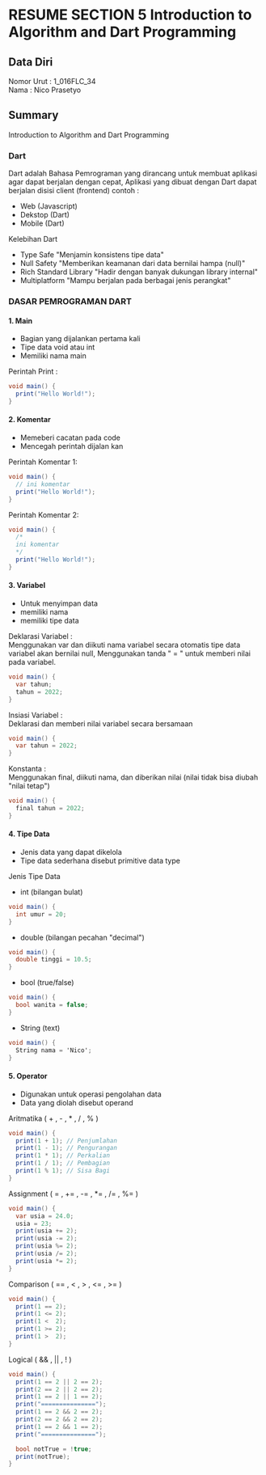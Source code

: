 # RESUME SECTION 5 Introduction to Algorithm and Dart Programming

## Data Diri
Nomor Urut  : 1_016FLC_34 <br>
Nama        : Nico Prasetyo

## Summary
Introduction to Algorithm and Dart Programming

### Dart <br>
Dart adalah Bahasa Pemrograman yang dirancang untuk membuat aplikasi agar dapat berjalan dengan cepat, Aplikasi yang dibuat dengan Dart dapat berjalan disisi client (frontend) contoh :

- Web (Javascript)
- Dekstop (Dart)
- Mobile (Dart)

Kelebihan Dart 
- Type Safe "Menjamin konsistens tipe data" 
- Null Safety "Memberikan keamanan dari data bernilai hampa (null)"
- Rich Standard Library "Hadir dengan banyak dukungan library internal"
- Multiplatform "Mampu berjalan pada berbagai jenis perangkat"

### DASAR PEMROGRAMAN DART

#### 1. Main
- Bagian yang dijalankan pertama kali
- Tipe data void atau int
- Memiliki nama main <br>

Perintah Print : <br>
```cs
void main() {
  print("Hello World!");
}
```

#### 2. Komentar 
- Memeberi cacatan pada code
- Mencegah perintah dijalan kan <br>

Perintah Komentar 1: <br>
```cs
void main() {
  // ini komentar  
  print("Hello World!");
}
```

Perintah Komentar 2: <br>
```cs
void main() {
  /* 
  ini komentar
  */  
  print("Hello World!");
}
```

#### 3. Variabel
- Untuk menyimpan data
- memiliki nama
- memiliki tipe data

Deklarasi Variabel : <br>
Menggunakan var dan diikuti nama variabel secara otomatis tipe data variabel akan bernilai null,
Menggunakan tanda " = " untuk memberi nilai pada variabel.
```cs
void main() {
  var tahun;
  tahun = 2022;
}
```

Insiasi Variabel : <br>
Deklarasi dan memberi nilai variabel secara bersamaan
```cs
void main() {
  var tahun = 2022;  
}
```

Konstanta : <br>
Menggunakan final, diikuti nama, dan diberikan nilai (nilai tidak bisa diubah "nilai tetap")
```cs
void main() {
  final tahun = 2022;  
}
```

#### 4. Tipe Data
- Jenis data yang dapat dikelola
- Tipe data sederhana disebut primitive data type <br>

Jenis Tipe Data
- int (bilangan bulat)
```cs
void main() {
  int umur = 20;  
}
```
- double (bilangan pecahan "decimal")
```cs
void main() {
  double tinggi = 10.5;  
}
```
- bool (true/false)
```cs
void main() {
  bool wanita = false;  
}
```
- String (text)
```cs
void main() {
  String nama = 'Nico';  
}
```

#### 5. Operator
- Digunakan untuk operasi pengolahan data
- Data yang diolah disebut operand <br>

Aritmatika ( + , - , * , / , % )
```cs
void main() {
  print(1 + 1); // Penjumlahan
  print(1 - 1); // Pengurangan
  print(1 * 1); // Perkalian
  print(1 / 1); // Pembagian
  print(1 % 1); // Sisa Bagi
}
```

Assignment ( = , += , -= , *= , /= , %= )
```cs
void main() {
  var usia = 24.0;
  usia = 23;
  print(usia += 2);
  print(usia -= 2);
  print(usia %= 2);
  print(usia /= 2);
  print(usia *= 2);
}
```

Comparison ( == , < , > , <= , >= )
```cs
void main() {
  print(1 == 2);
  print(1 <= 2);
  print(1 <  2);
  print(1 >= 2);
  print(1 >  2);
}
```

Logical ( && , || , ! )
```cs
void main() {
  print(1 == 2 || 2 == 2);
  print(2 == 2 || 2 == 2);
  print(1 == 2 || 1 == 2);
  print("===============");
  print(1 == 2 && 2 == 2);
  print(2 == 2 && 2 == 2);
  print(1 == 2 && 1 == 2);
  print("===============");

  bool notTrue = !true; 
  print(notTrue);
}
```